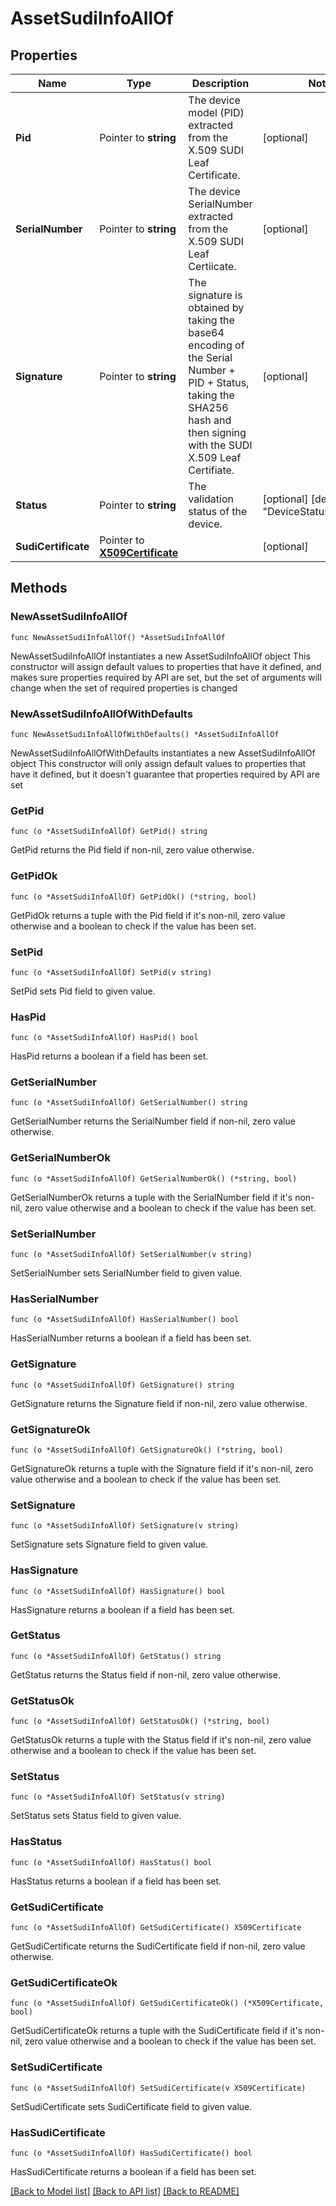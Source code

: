 # AssetSudiInfoAllOf

## Properties

Name | Type | Description | Notes
------------ | ------------- | ------------- | -------------
**Pid** | Pointer to **string** | The device model (PID) extracted from the X.509 SUDI Leaf Certificate. | [optional] 
**SerialNumber** | Pointer to **string** | The device SerialNumber extracted from the X.509 SUDI Leaf Certiicate. | [optional] 
**Signature** | Pointer to **string** | The signature is obtained by taking the base64 encoding of the Serial Number + PID + Status, taking the SHA256 hash and then signing with the SUDI X.509 Leaf Certifiate. | [optional] 
**Status** | Pointer to **string** | The validation status of the device. | [optional] [default to "DeviceStatusUnknown"]
**SudiCertificate** | Pointer to [**X509Certificate**](x509.Certificate.md) |  | [optional] 

## Methods

### NewAssetSudiInfoAllOf

`func NewAssetSudiInfoAllOf() *AssetSudiInfoAllOf`

NewAssetSudiInfoAllOf instantiates a new AssetSudiInfoAllOf object
This constructor will assign default values to properties that have it defined,
and makes sure properties required by API are set, but the set of arguments
will change when the set of required properties is changed

### NewAssetSudiInfoAllOfWithDefaults

`func NewAssetSudiInfoAllOfWithDefaults() *AssetSudiInfoAllOf`

NewAssetSudiInfoAllOfWithDefaults instantiates a new AssetSudiInfoAllOf object
This constructor will only assign default values to properties that have it defined,
but it doesn't guarantee that properties required by API are set

### GetPid

`func (o *AssetSudiInfoAllOf) GetPid() string`

GetPid returns the Pid field if non-nil, zero value otherwise.

### GetPidOk

`func (o *AssetSudiInfoAllOf) GetPidOk() (*string, bool)`

GetPidOk returns a tuple with the Pid field if it's non-nil, zero value otherwise
and a boolean to check if the value has been set.

### SetPid

`func (o *AssetSudiInfoAllOf) SetPid(v string)`

SetPid sets Pid field to given value.

### HasPid

`func (o *AssetSudiInfoAllOf) HasPid() bool`

HasPid returns a boolean if a field has been set.

### GetSerialNumber

`func (o *AssetSudiInfoAllOf) GetSerialNumber() string`

GetSerialNumber returns the SerialNumber field if non-nil, zero value otherwise.

### GetSerialNumberOk

`func (o *AssetSudiInfoAllOf) GetSerialNumberOk() (*string, bool)`

GetSerialNumberOk returns a tuple with the SerialNumber field if it's non-nil, zero value otherwise
and a boolean to check if the value has been set.

### SetSerialNumber

`func (o *AssetSudiInfoAllOf) SetSerialNumber(v string)`

SetSerialNumber sets SerialNumber field to given value.

### HasSerialNumber

`func (o *AssetSudiInfoAllOf) HasSerialNumber() bool`

HasSerialNumber returns a boolean if a field has been set.

### GetSignature

`func (o *AssetSudiInfoAllOf) GetSignature() string`

GetSignature returns the Signature field if non-nil, zero value otherwise.

### GetSignatureOk

`func (o *AssetSudiInfoAllOf) GetSignatureOk() (*string, bool)`

GetSignatureOk returns a tuple with the Signature field if it's non-nil, zero value otherwise
and a boolean to check if the value has been set.

### SetSignature

`func (o *AssetSudiInfoAllOf) SetSignature(v string)`

SetSignature sets Signature field to given value.

### HasSignature

`func (o *AssetSudiInfoAllOf) HasSignature() bool`

HasSignature returns a boolean if a field has been set.

### GetStatus

`func (o *AssetSudiInfoAllOf) GetStatus() string`

GetStatus returns the Status field if non-nil, zero value otherwise.

### GetStatusOk

`func (o *AssetSudiInfoAllOf) GetStatusOk() (*string, bool)`

GetStatusOk returns a tuple with the Status field if it's non-nil, zero value otherwise
and a boolean to check if the value has been set.

### SetStatus

`func (o *AssetSudiInfoAllOf) SetStatus(v string)`

SetStatus sets Status field to given value.

### HasStatus

`func (o *AssetSudiInfoAllOf) HasStatus() bool`

HasStatus returns a boolean if a field has been set.

### GetSudiCertificate

`func (o *AssetSudiInfoAllOf) GetSudiCertificate() X509Certificate`

GetSudiCertificate returns the SudiCertificate field if non-nil, zero value otherwise.

### GetSudiCertificateOk

`func (o *AssetSudiInfoAllOf) GetSudiCertificateOk() (*X509Certificate, bool)`

GetSudiCertificateOk returns a tuple with the SudiCertificate field if it's non-nil, zero value otherwise
and a boolean to check if the value has been set.

### SetSudiCertificate

`func (o *AssetSudiInfoAllOf) SetSudiCertificate(v X509Certificate)`

SetSudiCertificate sets SudiCertificate field to given value.

### HasSudiCertificate

`func (o *AssetSudiInfoAllOf) HasSudiCertificate() bool`

HasSudiCertificate returns a boolean if a field has been set.


[[Back to Model list]](../README.md#documentation-for-models) [[Back to API list]](../README.md#documentation-for-api-endpoints) [[Back to README]](../README.md)


